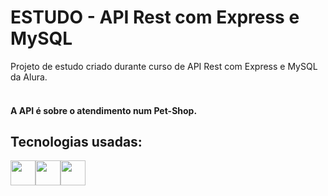 # ESTUDO - API Rest com Express e MySQL

Projeto de estudo criado durante curso de API Rest com Express e MySQL da Alura.
<br><br>
#### A API é sobre o atendimento num Pet-Shop.

## Tecnologias usadas:

<img src="https://cdn.jsdelivr.net/gh/devicons/devicon/icons/nodejs/nodejs-original.svg" width="40px" height="auto" /><img src="https://cdn.jsdelivr.net/gh/devicons/devicon/icons/express/express-original.svg" width="40px" height="auto"  /><img src="https://cdn.jsdelivr.net/gh/devicons/devicon/icons/mysql/mysql-original-wordmark.svg" width="40px" height="auto"  />


